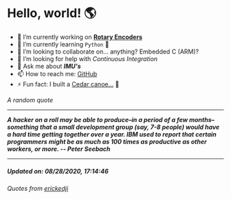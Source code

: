 # Hello, world! 🌎


- 🔧 I’m currently working on [**Rotary Encoders**](https://github.com/kyleRhess/EncoderQ.git)
- 🌱 I’m currently learning `Python` **🐍**
- 👯 I’m looking to collaborate on... anything? Embedded C (ARM)?
- 🤔 I’m looking for help with *Continuous Integration*
- 💬 Ask me about ***IMU's***
- 📫 How to reach me: [GitHub](https://github.com/kyleRhess)
- ⚡ Fun fact: I built a [Cedar canoe...](https://kylerhess.github.io/canoe.html) 🛶

_A random quote_
___
***A hacker on a roll may be able to produce–in a period of a few
months–something that a small development group (say, 7-8 people) would
have a hard time getting together over a year.  IBM used to report that
certain programmers might be as much as 100 times as productive as other
workers, or more.
-- Peter Seebach***
___
##### Updated on: 08/28/2020, 17:14:46
###### Quotes from [erickedji](https://gist.github.com/erickedji/68802)